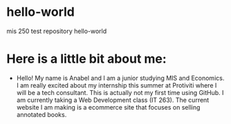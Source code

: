 # hello-world
mis 250 test repository hello-world
  # Here is a little bit about me:
- Hello! My name is Anabel and I am a junior studying MIS and Economics. I am really excited about my internship this summer at Protiviti where I will be a tech consultant. This is actually not my first time using GitHub. I am currently taking a Web Development class (IT 263). The current website I am making is a ecommerce site that focuses on selling annotated books.
